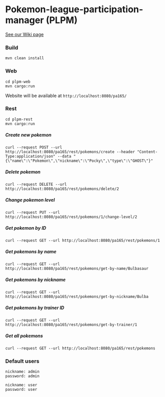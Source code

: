 # Pokemon-league-participation-manager (PLPM)
[See our Wiki page](https://github.com/cuadradek/Pokemon-league-participation-manager/wiki)


### Build
```
mvn clean install
```
### Web
```
cd plpm-web
mvn cargo:run
```
Website will be available at `http://localhost:8080/pa165/`

### Rest
```
cd plpm-rest
mvn cargo:run
```
##### Create new pokemon
```
curl --request POST --url http://localhost:8080/pa165/rest/pokemons/create --header "Content-Type:application/json" --data "{\"name\":\"Pokemon\",\"nickname\":\"Pocky\",\"type\":\"GHOST\"}"
```
##### Delete pokemon
```
curl --request DELETE --url http://localhost:8080/pa165/rest/pokemons/delete/2
```
##### Change pokemon level
```
curl --request PUT --url http://localhost:8080/pa165/rest/pokemons/1/change-level/2
```
##### Get pokemon by ID
```
curl --request GET --url http://localhost:8080/pa165/rest/pokemons/1
```
##### Get pokemons by name
```
curl --request GET --url http://localhost:8080/pa165/rest/pokemons/get-by-name/Bulbasaur
```
##### Get pokemons by nickname
```
curl --request GET --url http://localhost:8080/pa165/rest/pokemons/get-by-nickname/Bulba
```
##### Get pokemons by trainer ID
```
curl --request GET --url http://localhost:8080/pa165/rest/pokemons/get-by-trainer/1
```
##### Get all pokemons
```
curl --request GET --url http://localhost:8080/pa165/rest/pokemons
```
### Default users
```
nickname: admin
password: admin
```
```
nickname: user
password: user
```
